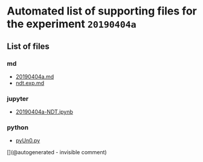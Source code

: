# Automated list of supporting files for the __experiment `20190404a`__

## List of files

### md

* [20190404a.md](/us-draindump/exp/20190404a.md)
* [ndt.exp.md](/matty/20190404a/ndt.exp.md)


### jupyter

* [20190404a-NDT.ipynb](/matty/20190404a/20190404a-NDT.ipynb)


### python

* [pyUn0.py](/matty/20190404a/pyUn0.py)


[](@autogenerated - invisible comment)